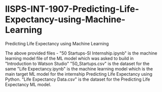 # llSPS-INT-1907-Predicting-Life-Expectancy-using-Machine-Learning
Predicting Life Expectancy using Machine Learning

The above provided files - 
  "50 Startups-SI Internship.ipynb" is the machine learning model file of the ML model which was asked to build in "Introduction to Watson Studio"
  "50_Startups.csv" is the dataset for the same
  "Life Expectancy.ipynb" is the machine learning model which is the main target ML model for the internship Predicting Life Expectancy using Python.
  "Life Expectancy Data.csv" is the dataset for the Predicting Life Expectancy ML model.
